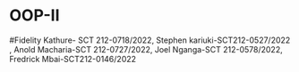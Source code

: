 # OOP-II
#Fidelity Kathure- SCT 212-0718/2022, Stephen kariuki-SCT212-0527/2022 , Anold Macharia-SCT 212-0727/2022, Joel Nganga-SCT 212-0578/2022, Fredrick Mbai-SCT212-0146/2022
